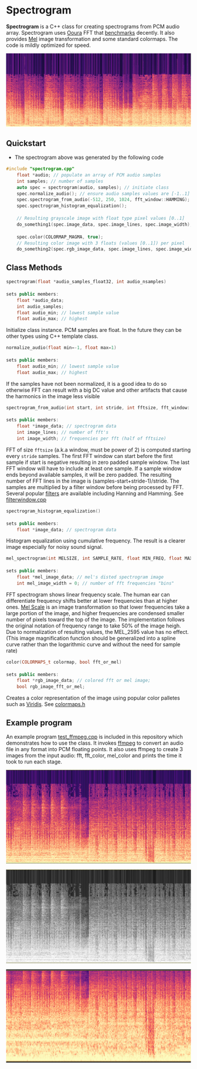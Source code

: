 # Spectrogram


**Spectrogram** is a C++ class for creating spectrograms from PCM audio array. Spectrogram uses [Ooura](https://www.kurims.kyoto-u.ac.jp/~ooura/fft.html) FFT that [benchmarks](https://www.fftw.org/benchfft/ffts.html) decently. It also provides [Mel](https://www.mathworks.com/help/audio/ref/melspectrogram.html) image transformation and some standard colormaps. The code is mildly optimized for speed.

![alt text](images/spectrogram_example.jpg)
## Quickstart

* The spectrogram above was generated by the following code


```c++
#include "spectrogram.cpp"
    float *audio; // populate an array of PCM audio samples
    int samples; // number of samples
    auto spec = spectrogram(audio, samples); // initiate class
    spec.normalize_audio(); // ensure audio samples values are [-1..1]
    spec.spectrogram_from_audio(-512, 250, 1024, fft_window::HAMMING);
    spec.spectrogram_histogram_equalization();

    // Resulting grayscale image with float type pixel values [0..1]
    do_something1(spec.image_data, spec.image_lines, spec.image_width);  

    spec.color(COLORMAP_MAGMA, true);
    // Resulting color image with 3 floats (values [0..1]) per pixel
    do_something2(spec.rgb_image_data, spec.image_lines, spec.image_width);
```


## Class Methods

```c++
spectrogram(float *audio_samples_float32, int audio_nsamples)

sets public members:
    float *audio_data;
    int audio_samples;
    float audio_min; // lowest sample value
    float audio_max; // highest
```
Initialize class instance. PCM samples are float. In the future they can be other types using C++ template class.

```c++
normalize_audio(float min=-1, float max=1)

sets public members:
    float audio_min; // lowest sample value
    float audio_max; // highest
```
If the samples have not been normalized, it is a good idea to do so otherwise FFT can result with a big DC value and other artifacts that cause the harmonics in the image less visible

```c++
spectrogram_from_audio(int start, int stride, int fftsize, fft_window::Type window_type)

sets public members:
    float *image_data; // spectrogram data
    int image_lines; // number of fft's
    int image_width; // frequencies per fft (half of fftsize)
```
FFT of size `fftsize` (a.k.a window, must be power of 2) is computed starting every `stride` samples. The first FFT window can start before the first sample if start is negative resulting in zero padded sample window. The last FFT window will have to include at least one sample. If a sample window ends beyond available samples, it will be zero padded. The resulting number of FFT lines in the image is (samples-start+stride-1)/stride. The samples are multiplied by a filter window before being processed by FFT. Several popular [filters](https://en.wikipedia.org/wiki/Window_function) are available including Hanning and Hamming. See [filterwindow.cpp](filterwindow.cpp)

```c++
spectrogram_histogram_equalization()

sets public members:
    float *image_data; // spectrogram data
```
Histogram equalization using cumulative frequency. The result is a clearer image especially for noisy sound signal.

```c++
mel_spectrogram(int MELSIZE, int SAMPLE_RATE, float MIN_FREQ, float MAX_FREQ, float MEL_700, float MEL_2595)

sets public members:
    float *mel_image_data; // mel's disted spectrogram image
    int mel_image_width = 0; // number of fft frequencies "bins"
```

FFT spectrogram shows linear frequency scale. The human ear can differentiate frequency shifts better at lower frequencies than at higher ones. [Mel Scale](https://en.wikipedia.org/wiki/Mel_scale) is an image transformation so that lower frequencies take a large portion of the image, and higher frequencies are condensed smaller number of pixels toward the top of the image. The implementation follows the original notation of frequency range to take 50% of the image heigh. Due to normalization of resulting values, the MEL_2595 value has no effect. (This image magnification function should be generalized into a spline curve rather than the logarithmic curve and without the need for sample rate)

```c++
color(COLORMAPS_t colormap, bool fft_or_mel)

sets public members:
    float *rgb_image_data; // colored fft or mel image;
    bool rgb_image_fft_or_mel;
```
Creates a color representation of the image using popular color palletes such as [Viridis](https://docs.opencv.org/5.x/d3/d50/group__imgproc__colormap.html). See [colormaps.h](colormaps.h)





## Example program

An example program [test_ffmpeg.cpp](test_ffmpeg.cpp) is included in this repository which demonstrates how to use the class. It invokes [ffmpeg](https://www.ffmpeg.org/) to convert an audio file in any format into PCM floating points. It also uses ffmpeg to create 3 images from the input audio: fft, fft_color, mel_color and prints the time it took to run each stage.

![FFT colored Plasma](images/fft_color.png)

![FFT gray image](images/fft_gray.png)

![Mel colored Plasma](images/mel_color.png)



